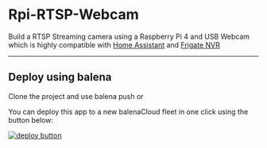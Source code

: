 # Rpi-RTSP-Webcam
Build a RTSP Streaming camera using a Raspberry Pi 4 and USB Webcam which is highly compatible with [Home Assistant](http://home-assistant.io) and [Frigate NVR](https://frigate.video)

--------------------
## Deploy using balena

Clone the project and use balena push or 

You can deploy this app to a new balenaCloud fleet in one click using the button below:

[![deploy button](https://balena.io/deploy.svg)](https://dashboard.balena-cloud.com/deploy?repoUrl=https://github.com/iayanpahwa/Rpi-RTSP-Webcam)